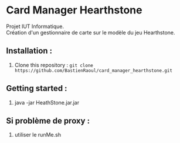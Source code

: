 # Card Manager Hearthstone

Projet IUT Informatique.  
Création d'un gestionnaire de carte sur le modèle du jeu Hearthstone.   

## Installation :

1. Clone this repository : `git clone https://github.com/BastienRaoul/card_manager_hearthstone.git`  

## Getting started :

1. java -jar HeathStone.jar.jar

## Si problème de proxy :

1. utiliser le runMe.sh
